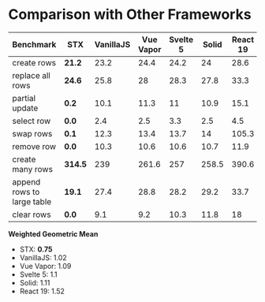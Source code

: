 
# Comparison with Other Frameworks

| Benchmark | STX | VanillaJS | Vue Vapor | Svelte 5 | Solid | React 19 |
|-----------|-----|-----------|-----------|----------|-------|----------|
| create rows | **21.2** | 23.2 | 24.4 | 24.2 | 24 | 28.6 |
| replace all rows | **24.6** | 25.8 | 28 | 28.3 | 27.8 | 33.3 |
| partial update | **0.2** | 10.1 | 11.3 | 11 | 10.9 | 15.1 |
| select row | **0.0** | 2.4 | 2.5 | 3.3 | 2.5 | 4.5 |
| swap rows | **0.1** | 12.3 | 13.4 | 13.7 | 14 | 105.3 |
| remove row | **0.0** | 10.3 | 10.6 | 10.6 | 10.7 | 11.9 |
| create many rows | **314.5** | 239 | 261.6 | 257 | 258.5 | 390.6 |
| append rows to large table | **19.1** | 27.4 | 28.8 | 28.2 | 29.2 | 33.7 |
| clear rows | **0.0** | 9.1 | 9.2 | 10.3 | 11.8 | 18 |

**Weighted Geometric Mean**

- STX: **0.75**
- VanillaJS: 1.02
- Vue Vapor: 1.09
- Svelte 5: 1.1
- Solid: 1.11
- React 19: 1.52
